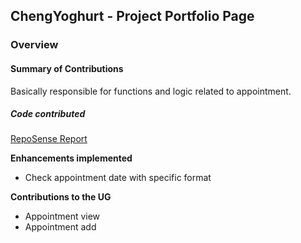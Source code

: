 ## ChengYoghurt - Project Portfolio Page

### Overview


#### Summary of Contributions
Basically responsible for functions and logic related to appointment.

##### **Code contributed**
[RepoSense Report](https://nus-cs2113-ay2223s1.github.io/tp-dashboard/?search=&sort=groupTitle&sortWithin=title&timeframe=commit&mergegroup=&groupSelect=groupByRepos&breakdown=true&checkedFileTypes=docs~functional-code~test-code~other&since=2022-09-16&tabOpen=true&tabType=authorship&tabAuthor=ChengYoghurt&tabRepo=AY2223S1-CS2113-F11-2%2Ftp%5Bmaster%5D&authorshipIsMergeGroup=false&authorshipFileTypes=docs~functional-code~test-code&authorshipIsBinaryFileTypeChecked=false&authorshipIsIgnoredFilesChecked=false)

**Enhancements implemented**
- Check appointment date with specific format

**Contributions to the UG**
- Appointment view
- Appointment add